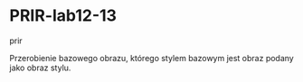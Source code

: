 # PRIR-lab12-13
prir

Przerobienie bazowego obrazu, którego stylem bazowym jest obraz podany jako obraz stylu.
